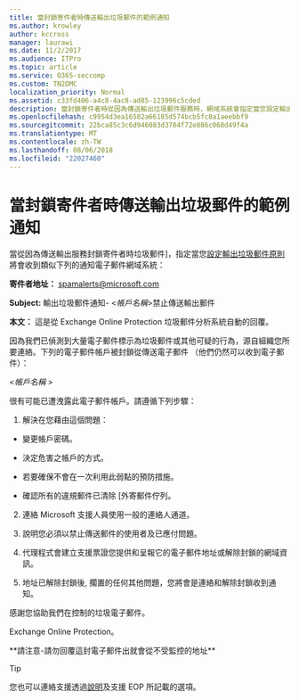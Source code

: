 ```yaml
---
title: 當封鎖寄件者時傳送輸出垃圾郵件的範例通知
ms.author: krowley
author: kccross
manager: laurawi
ms.date: 11/2/2017
ms.audience: ITPro
ms.topic: article
ms.service: O365-seccomp
ms.custom: TN2DMC
localization_priority: Normal
ms.assetid: c33fd406-a4c8-4ac8-ad85-123996c5cded
description: 當封鎖寄件者時從因為傳送輸出垃圾郵件服務時，網域系統會指定當您設定輸出垃圾郵件原則將會收到類似下列的通知電子郵件：
ms.openlocfilehash: c9954d3ea16582a66185d574bcb5fc8a1aeebbf9
ms.sourcegitcommit: 22bca85c3c6d946083d3784f72e886c068d49f4a
ms.translationtype: MT
ms.contentlocale: zh-TW
ms.lasthandoff: 08/06/2018
ms.locfileid: "22027460"
---
```

# <a name="sample-notification-when-a-sender-is-blocked-sending-outbound-spam"></a>當封鎖寄件者時傳送輸出垃圾郵件的範例通知

當從因為傳送輸出服務封鎖寄件者時垃圾郵件]，指定當您[設定輸出垃圾郵件原則](configure-the-outbound-spam-policy.md)將會收到類似下列的通知電子郵件網域系統： 
  
 **寄件者地址：** spamalerts@microsoft.com 
  
 **Subject:** 輸出垃圾郵件通知- \<*帳戶名稱*\>禁止傳送輸出郵件     
  
 **本文：** 這是從 Exchange Online Protection 垃圾郵件分析系統自動的回覆。 
  
因為我們已偵測到大量電子郵件標示為垃圾郵件或其他可疑的行為，源自組織您所要連絡。下列的電子郵件帳戶被封鎖從傳送電子郵件 （他們仍然可以收到電子郵件）：
  
\<*帳戶名稱*  \> 
  
很有可能已遭洩露此電子郵件帳戶。請遵循下列步驟：
  
1. 解決在您藉由這個問題：
    
  - 變更帳戶密碼。
    
  - 決定危害之帳戶的方式。
    
  - 若要確保不會在一次利用此弱點的預防措施。
    
  - 確認所有的違規郵件已清除 [外寄郵件佇列。
    
2. 連絡 Microsoft 支援人員使用一般的連絡人通道。
    
3. 說明您必須以禁止傳送郵件的使用者及已應付問題。
    
4. 代理程式會建立支援票證您提供和呈報它的電子郵件地址或解除封鎖的網域資訊。
    
5. 地址已解除封鎖後, 擱置的任何其他問題，您將會是連絡和解除封鎖收到通知。
    
感謝您協助我們在控制的垃圾電子郵件。
  
Exchange Online Protection。
  
\*\*請注意-請勿回覆這封電子郵件出就會從不受監控的地址\*\*
  
> [!TIP]
> 您也可以連絡支援透過[說明](eop/help-and-support-for-eop.md)及支援 EOP 所記載的選項。 
  

